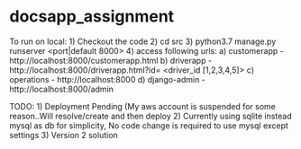 # docsapp_assignment
To run on local:
	1) Checkout the code
	2) cd src
	3) python3.7 manage.py runserver <port|default 8000>
	4) access following urls:
		a) customerapp - http://localhost:8000/customerapp.html
		b) driverapp - http://localhost:8000/driverapp.html?id= <driver_id [1,2,3,4,5]>
		c) operations - http://localhost:8000
		d) django-admin - http://localhost:8000/admin

TODO:
	1) Deployment Pending (My aws account is suspended for some reason..Will resolve/create and then deploy
	2) Currently using sqlite instead mysql as db for simplicity, No code change is required to use mysql except settings
	3) Version 2 solution
